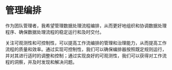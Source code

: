 # 管理编排

作为团队管理者，我希望管理数据处理流程编排，从而更好地组织和协调数据处理程序、确保数据处理流程的稳定运行和及时交付。

关注可观测性和可控制性，可以提高工作流编排的管理和治理能力，从而提高工作流程的质量和效率。通过实现可控制性，我们可以确保编排器按照既定规则运行，并对其进行适时的调整和控制；通过实现良好的可观测性，我们可以获得对工作流程的洞察，并及时发现和解决问题。
